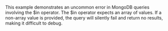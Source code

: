 This example demonstrates an uncommon error in MongoDB queries involving the $in operator.  The $in operator expects an array of values.  If a non-array value is provided, the query will silently fail and return no results, making it difficult to debug.